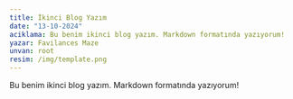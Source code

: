 ```yaml
---
title: İkinci Blog Yazım
date: "13-10-2024"
aciklama: Bu benim ikinci blog yazım. Markdown formatında yazıyorum!
yazar: Favilances Maze
unvan: root
resim: /img/template.png
---
```


Bu benim ikinci blog yazım. Markdown formatında yazıyorum!

